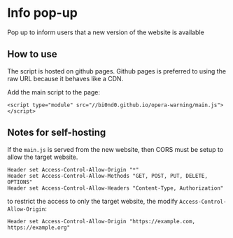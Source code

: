 # Info pop-up
Pop up to inform users that a new version of the website is available

## How to use

The script is hosted on github pages. Github pages is preferred to using the raw URL because it behaves like a CDN.

Add the main script to the page:
```
<script type="module" src="//bi0nd0.github.io/opera-warning/main.js"></script>
```

## Notes for self-hosting

If the `main.js` is served from the new website, then CORS must be setup to allow the target website.

```
Header set Access-Control-Allow-Origin "*"
Header set Access-Control-Allow-Methods "GET, POST, PUT, DELETE, OPTIONS"
Header set Access-Control-Allow-Headers "Content-Type, Authorization"
```

to restrict the access to only the target website, the modify `Access-Control-Allow-Origin`:
```
Header set Access-Control-Allow-Origin "https://example.com, https://example.org"
```